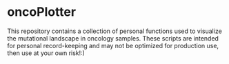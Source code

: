 # oncoPlotter
This repository contains a collection of personal functions used to visualize the mutational landscape in oncology samples. These scripts are intended for personal record-keeping and may not be optimized for production use, then use at your own risk!:) 
